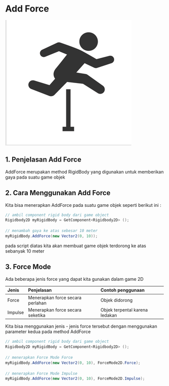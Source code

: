 # Add Force

![Jump](jump.png)

## 1. Penjelasan Add Force

AddForce merupakan method RigidBody yang digunakan untuk memberikan gaya pada suatu game objek

## 2. Cara Menggunakan Add Force

Kita bisa menerapkan AddForce pada suatu game objek seperti berikut ini :

```csharp
// ambil component rigid body dari game object
Rigidbody2D myRigidBody = GetComponent<Rigidbody2D> ();

// menambah gaya ke atas sebesar 10 meter
myRigidBody.AddForce(new Vector2(0, 10));
```

pada script diatas kita akan membuat game objek terdorong ke atas sebanyak 10 meter

## 3. Force Mode

Ada beberapa jenis force yang dapat kita gunakan dalam game 2D

| Jenis | Penjelasan | Contoh penggunaan |
| :--- | :--- | :--- |
| Force | Menerapkan force secara perlahan | Objek didorong |
| Impulse | Menerapkan force secara seketika | Objek terpental karena ledakan |

Kita bisa menggunakan jenis - jenis force tersebut dengan menggunakan parameter kedua pada method AddForce

```csharp
// ambil component rigid body dari game object
Rigidbody2D myRigidBody = GetComponent<Rigidbody2D> ();

// menerapkan Force Mode Force
myRigidBody.AddForce(new Vector2(0, 10), ForceMode2D.Force);

// menerapkan Force Mode Impulse
myRigidBody.AddForce(new Vector2(0, 10), ForceMode2D.Impulse);
```

